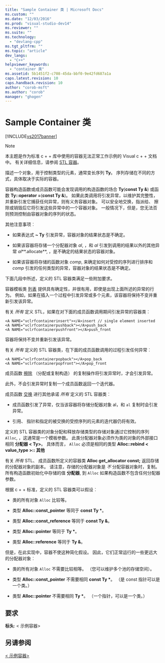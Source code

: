 ```yaml
---
title: "Sample Container 类 | Microsoft Docs"
ms.custom: ""
ms.date: "12/03/2016"
ms.prod: "visual-studio-dev14"
ms.reviewer: ""
ms.suite: ""
ms.technology: 
  - "devlang-cpp"
ms.tgt_pltfrm: ""
ms.topic: "article"
dev_langs: 
  - "C++"
helpviewer_keywords: 
  - "container 类"
ms.assetid: 5b1451f2-c708-45da-bbf0-9e42fd687a1a
caps.latest.revision: 10
caps.handback.revision: 10
author: "corob-msft"
ms.author: "corob"
manager: "ghogen"
---
```

# Sample Container 类
[!INCLUDE[vs2017banner](../assembler/inline/includes/vs2017banner.md)]

> [!NOTE]
>  本主题是作为标准 c + + 库中使用的容器无法正常工作示例的 Visual c + + 文档中。 有关详细信息，请参阅 [STL 容器](../standard-library/stl-containers.md)。  
  
 描述一个对象，用于控制类型的元素，通常变长序列 **Ty**。 序列存储在不同的方式，具体取决于实际的容器。  
  
 容器构造函数或成员函数可能会发现调用的构造函数的场合 **Ty**(**const Ty &**) 或函数 **Ty::operator =**(**const Ty &**)。 如果此类调用将引发异常，以维护其完整性，并重新引发它捕获任何异常，则有义务容器对象。 可以安全地交换，指派给、 擦除或销毁后它将引发这些异常中的一个容器对象。 一般情况下，但是，您无法否则预测控制由容器对象的序列的状态。  
  
 其他注意事项︰  
  
-   如果表达式 **~ Ty** 引发异常，容器对象的结果状态是不确定。  
  
-   如果该容器将存储一个分配器对象 *al*, ，和 *al* 引发到调用的结果以外的其他异常 *al***.allocate**, ，是不确定的结果状态的容器对象。  
  
-   如果该容器将存储的函数对象 *comp*, 来确定如何对受控的序列进行排序和 *comp* 引发的任何类型的异常，容器对象的结果状态是不确定。  
  
 下面几段中所述，定义的 STL 容器类满足一些附加要求。  
  
 容器模板类 [列表](../standard-library/list-class.md) 提供具有确定性，并很有用，即使是出现上面所述的异常的行为。 例如，如果在插入一个过程中引发异常或多个元素，该容器将保持不变并重新引发该异常。  
  
 有关 *所有* 定义 STL，如果在对下面的成员函数调用期间引发异常的容器类︰  
  
```  
<A NAME="vclrfcontainerinsert"></A>insert // single element inserted  
<A NAME="vclrfcontainerpushback"></A>push_back  
<A NAME="vclrfcontainerpushfront"></A>push_front  
```  
  
 容器将保持不变并重新引发该异常。  
  
 有关 *所有* 定义的 STL 容器类，在下面的成员函数调用的过程引发任何异常︰  
  
```  
<A NAME="vclrfcontainerpopback"></A>pop_back  
<A NAME="vclrfcontainerpopfront"></A>pop_front  
```  
  
 成员函数 [擦除](../standard-library/container-class-erase.md) （分配或复制构造） 的复制操作将引发异常时，才会引发异常。  
  
 此外，不会引发异常时复制一个成员函数返回一个迭代器。  
  
 成员函数 [交换](../standard-library/container-class-swap.md) 进行其他承诺 *所有* 定义的 STL 容器类︰  
  
-   成员函数引发了异常，仅当该容器将存储分配器对象 al，和 `al` 复制时会引发异常。  
  
-   引用、 指针和指定的被交换的受控序列的元素的迭代器仍将有效。  
  
 定义的 STL 容器类的对象分配和释放存储类型的存储对象通过它控制的序列 `Alloc`, ，这通常是一个模板参数。 此类分配器对象必须作为类的对象的外部接口相同 **分配器 \< Ty>**。 具体而言， `Alloc` 必须是相同的类型 **Alloc::rebind \< value_type >:: 其他**  
  
 有关 *所有* STL、 成员函数所定义的容器类 **Alloc get_allocator const;** 返回存储的分配器对象的副本。 请注意，存储的分配器对象是 *不* 分配容器对象时，复制。 所有构造函数初始化中存储的值 **分配器**, 到 `Alloc` 如果构造函数不包含任何分配器参数。  
  
 根据 c + + 标准，定义的 STL 容器类可以假设︰  
  
-   类的所有对象 `Alloc` 比较等。  
  
-   类型 **Alloc::const_pointer** 等同于 **const Ty \***。  
  
-   类型 **Alloc::const_reference** 等同于 **const Ty &**。  
  
-   类型 **Alloc::pointer** 等同于 **Ty \***。  
  
-   类型 **Alloc::reference** 等同于 **Ty &**。  
  
 但是，在此实现中，容器不使这种简化假设。 因此，它们正常运行的一些更远大的分配器对象︰  
  
-   类的所有对象 `Alloc` 不需要比较相等。 （您可以维护多个池的存储空间）。  
  
-   类型 **Alloc::const_pointer** 不需要相同 **const Ty \***。 （是 const 指针可以是一个类。）  
  
-   类型 **Alloc::pointer** 不需要相同 **Ty \***。 （一个指针，可以是一个类。）  
  
## <a name="requirements"></a>要求  
 **标头**: \< 示例容器>  
  
## <a name="see-also"></a>另请参阅  
 [\< 示例容器>](../standard-library/sample-container.md)

